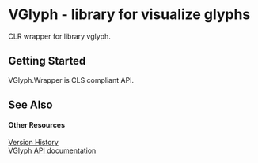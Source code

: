 # VGlyph - library for visualize glyphs

CLR wrapper for library vglyph.



## Getting Started

VGlyph.Wrapper is CLS compliant API.



## See Also


#### Other Resources
<a href="Versions.md">Version History</a><br /><a href="N_VGlyph.md">VGlyph API documentation</a><br />